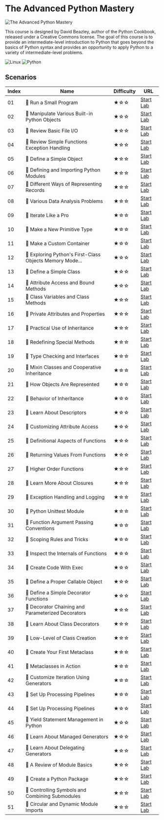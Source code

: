 # The Advanced Python Mastery

![The Advanced Python Mastery](https://cover-creator.labex.io/the-advanced-python-mastery.png)

This course is designed by David Beazley, author of the Python Cookbook, released under a Creative Commons license. The goal of this course is to provide an intermediate-level introduction to Python that goes beyond the basics of Python syntax and provides an opportunity to apply Python to a variety of intermediate-level problems.

![Linux](https://img.shields.io/badge/Linux-whitesmoke?style=for-the-badge&logo=linux)
![Python](https://img.shields.io/badge/Python-whitesmoke?style=for-the-badge&logo=python)


## Scenarios

|   Index | Name                                                    | Difficulty   | URL                                                                  |
|---------|---------------------------------------------------------|--------------|----------------------------------------------------------------------|
|      01 | 📖 Run a Small Program                                   | ★☆☆          | <a target='_blank' href='https://labex.io/labs/132390'>Start Lab</a> |
|      02 | 📖 Manipulate Various Built-in Python Objects            | ★☆☆          | <a target='_blank' href='https://labex.io/labs/132391'>Start Lab</a> |
|      03 | 📖 Review Basic File I/O                                 | ★☆☆          | <a target='_blank' href='https://labex.io/labs/132392'>Start Lab</a> |
|      04 | 📖 Review Simple Functions Exception Handling            | ★☆☆          | <a target='_blank' href='https://labex.io/labs/132393'>Start Lab</a> |
|      05 | 📖 Define a Simple Object                                | ★☆☆          | <a target='_blank' href='https://labex.io/labs/132394'>Start Lab</a> |
|      06 | 📖 Defining and Importing Python Modules                 | ★☆☆          | <a target='_blank' href='https://labex.io/labs/132395'>Start Lab</a> |
|      07 | 📖 Different Ways of Representing Records                | ★☆☆          | <a target='_blank' href='https://labex.io/labs/132428'>Start Lab</a> |
|      08 | 📖 Various Data Analysis Problems                        | ★☆☆          | <a target='_blank' href='https://labex.io/labs/132438'>Start Lab</a> |
|      09 | 📖 Iterate Like a Pro                                    | ★☆☆          | <a target='_blank' href='https://labex.io/labs/132442'>Start Lab</a> |
|      10 | 📖 Make a New Primitive Type                             | ★☆☆          | <a target='_blank' href='https://labex.io/labs/132443'>Start Lab</a> |
|      11 | 📖 Make a Custom Container                               | ★☆☆          | <a target='_blank' href='https://labex.io/labs/132444'>Start Lab</a> |
|      12 | 📖 Exploring Python's First-Class Objects Memory Mode... | ★☆☆          | <a target='_blank' href='https://labex.io/labs/132489'>Start Lab</a> |
|      13 | 📖 Define a Simple Class                                 | ★☆☆          | <a target='_blank' href='https://labex.io/labs/132490'>Start Lab</a> |
|      14 | 📖 Attribute Access and Bound Methods                    | ★☆☆          | <a target='_blank' href='https://labex.io/labs/132491'>Start Lab</a> |
|      15 | 📖 Class Variables and Class Methods                     | ★☆☆          | <a target='_blank' href='https://labex.io/labs/132493'>Start Lab</a> |
|      16 | 📖 Private Attributes and Properties                     | ★☆☆          | <a target='_blank' href='https://labex.io/labs/132494'>Start Lab</a> |
|      17 | 📖 Practical Use of Inheritance                          | ★☆☆          | <a target='_blank' href='https://labex.io/labs/132495'>Start Lab</a> |
|      18 | 📖 Redefining Special Methods                            | ★☆☆          | <a target='_blank' href='https://labex.io/labs/132496'>Start Lab</a> |
|      19 | 📖 Type Checking and Interfaces                          | ★☆☆          | <a target='_blank' href='https://labex.io/labs/132497'>Start Lab</a> |
|      20 | 📖 Mixin Classes and Cooperative Inheritance             | ★☆☆          | <a target='_blank' href='https://labex.io/labs/132498'>Start Lab</a> |
|      21 | 📖 How Objects Are Represented                           | ★☆☆          | <a target='_blank' href='https://labex.io/labs/132499'>Start Lab</a> |
|      22 | 📖 Behavior of Inheritance                               | ★☆☆          | <a target='_blank' href='https://labex.io/labs/132500'>Start Lab</a> |
|      23 | 📖 Learn About Descriptors                               | ★☆☆          | <a target='_blank' href='https://labex.io/labs/132501'>Start Lab</a> |
|      24 | 📖 Customizing Attribute Access                          | ★☆☆          | <a target='_blank' href='https://labex.io/labs/132502'>Start Lab</a> |
|      25 | 📖 Definitional Aspects of Functions                     | ★☆☆          | <a target='_blank' href='https://labex.io/labs/132503'>Start Lab</a> |
|      26 | 📖 Returning Values From Functions                       | ★☆☆          | <a target='_blank' href='https://labex.io/labs/132504'>Start Lab</a> |
|      27 | 📖 Higher Order Functions                                | ★☆☆          | <a target='_blank' href='https://labex.io/labs/132505'>Start Lab</a> |
|      28 | 📖 Learn More About Closures                             | ★☆☆          | <a target='_blank' href='https://labex.io/labs/132506'>Start Lab</a> |
|      29 | 📖 Exception Handling and Logging                        | ★☆☆          | <a target='_blank' href='https://labex.io/labs/132507'>Start Lab</a> |
|      30 | 📖 Python Unittest Module                                | ★☆☆          | <a target='_blank' href='https://labex.io/labs/132508'>Start Lab</a> |
|      31 | 📖 Function Argument Passing Conventions                 | ★☆☆          | <a target='_blank' href='https://labex.io/labs/132509'>Start Lab</a> |
|      32 | 📖 Scoping Rules and Tricks                              | ★☆☆          | <a target='_blank' href='https://labex.io/labs/132510'>Start Lab</a> |
|      33 | 📖 Inspect the Internals of Functions                    | ★☆☆          | <a target='_blank' href='https://labex.io/labs/132511'>Start Lab</a> |
|      34 | 📖 Create Code With Exec                                 | ★☆☆          | <a target='_blank' href='https://labex.io/labs/132512'>Start Lab</a> |
|      35 | 📖 Define a Proper Callable Object                       | ★☆☆          | <a target='_blank' href='https://labex.io/labs/132513'>Start Lab</a> |
|      36 | 📖 Define a Simple Decorator Functions                   | ★☆☆          | <a target='_blank' href='https://labex.io/labs/132514'>Start Lab</a> |
|      37 | 📖 Decorator Chaining and Parameterized Decorators       | ★☆☆          | <a target='_blank' href='https://labex.io/labs/132515'>Start Lab</a> |
|      38 | 📖 Learn About Class Decorators                          | ★☆☆          | <a target='_blank' href='https://labex.io/labs/132516'>Start Lab</a> |
|      39 | 📖 Low-Level of Class Creation                           | ★☆☆          | <a target='_blank' href='https://labex.io/labs/132517'>Start Lab</a> |
|      40 | 📖 Create Your First Metaclass                           | ★☆☆          | <a target='_blank' href='https://labex.io/labs/132519'>Start Lab</a> |
|      41 | 📖 Metaclasses in Action                                 | ★☆☆          | <a target='_blank' href='https://labex.io/labs/132521'>Start Lab</a> |
|      42 | 📖 Customize Iteration Using Generators                  | ★☆☆          | <a target='_blank' href='https://labex.io/labs/132522'>Start Lab</a> |
|      43 | 📖 Set Up Processing Pipelines                           | ★☆☆          | <a target='_blank' href='https://labex.io/labs/132523'>Start Lab</a> |
|      44 | 📖 Set Up Processing Pipelines                           | ★☆☆          | <a target='_blank' href='https://labex.io/labs/132524'>Start Lab</a> |
|      45 | 📖 Yield Statement Management in Python                  | ★☆☆          | <a target='_blank' href='https://labex.io/labs/132525'>Start Lab</a> |
|      46 | 📖 Learn About Managed Generators                        | ★☆☆          | <a target='_blank' href='https://labex.io/labs/132526'>Start Lab</a> |
|      47 | 📖 Learn About Delegating Generators                     | ★☆☆          | <a target='_blank' href='https://labex.io/labs/132527'>Start Lab</a> |
|      48 | 📖 A Review of Module Basics                             | ★☆☆          | <a target='_blank' href='https://labex.io/labs/132528'>Start Lab</a> |
|      49 | 📖 Create a Python Package                               | ★☆☆          | <a target='_blank' href='https://labex.io/labs/132529'>Start Lab</a> |
|      50 | 📖 Controlling Symbols and Combining Submodules          | ★☆☆          | <a target='_blank' href='https://labex.io/labs/132530'>Start Lab</a> |
|      51 | 📖 Circular and Dynamic Module Imports                   | ★☆☆          | <a target='_blank' href='https://labex.io/labs/132531'>Start Lab</a> |

